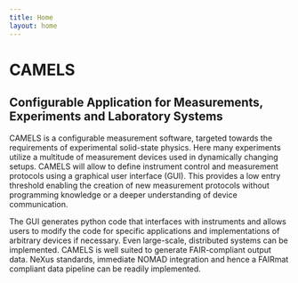 ```yaml
---
title: Home
layout: home
---
```


# CAMELS
## Configurable Application for Measurements, Experiments and Laboratory Systems

CAMELS is a configurable measurement software, targeted towards the requirements of experimental solid-state physics. Here many experiments utilize a multitude of measurement devices used in dynamically changing setups. CAMELS will allow to define instrument control and measurement protocols using a graphical user interface (GUI). This provides a low entry threshold enabling the creation of new measurement protocols without programming knowledge or a deeper understanding of device communication.

The GUI generates python code that interfaces with instruments and allows users to modify the code for specific applications and implementations of arbitrary devices if necessary. Even large-scale, distributed systems can be implemented. CAMELS is well suited to generate FAIR-compliant output data. NeXus standards, immediate NOMAD integration and hence a FAIRmat compliant data pipeline can be readily implemented.